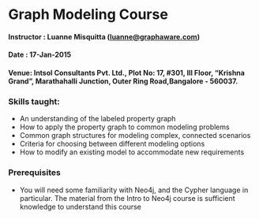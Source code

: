 # Graph Modeling Course

#### Instructor : Luanne Misquitta (luanne@graphaware.com)
#### Date : 17-Jan-2015
#### Venue: Intsol Consultants Pvt. Ltd., Plot No: 17, #301, III Floor, “Krishna Grand”, Marathahalli Junction, Outer Ring Road,Bangalore - 560037.

### Skills taught:
* An understanding of the labeled property graph
* How to apply the property graph to common modeling problems
* Common graph structures for modeling complex, connected scenarios
* Criteria for choosing between different modeling options
* How to modify an existing model to accommodate new requirements
 
### Prerequisites
* You will need some familiarity with Neo4j, and the Cypher language in particular. The material from the Intro to Neo4j course is sufficient knowledge to understand this course
